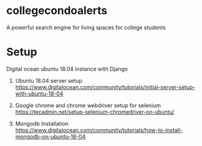 # collegecondoalerts
A powerful search engine for living spaces for college students

# Setup

Digital ocean ubuntu 18.04 instance with Django

1. Ubuntu 18.04 server setup
https://www.digitalocean.com/community/tutorials/initial-server-setup-with-ubuntu-18-04

2. Google chrome and chrome webdriver setup for selenium
https://tecadmin.net/setup-selenium-chromedriver-on-ubuntu/

3. Mongodb Installation
https://www.digitalocean.com/community/tutorials/how-to-install-mongodb-on-ubuntu-18-04
